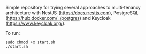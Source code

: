 Simple repository for trying several approaches to multi-tenancy architecture with NestJS (https://docs.nestjs.com), PostgreSQL (https://hub.docker.com/_/postgres) and Keycloak (https://www.keycloak.org/).

To run: 
```
sudo chmod +x start.sh
./start.sh
```
